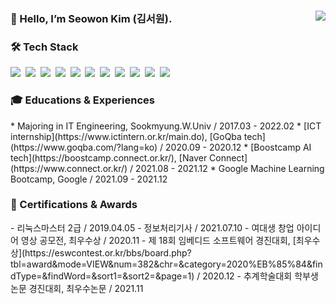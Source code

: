 <h3> 👋 Hello, I’m <b>Seowon Kim (김서원)</b>.
   <a href="https://hits.seeyoufarm.com"><img align="right" src="https://hits.seeyoufarm.com/api/count/incr/badge.svg?url=https%3A%2F%2Fgithub.com%2Fswkim-sm&count_bg=%2379C83D&title_bg=%23555555&icon=&icon_color=%23E7E7E7&title=hits&edge_flat=false"/></a>  
</h3>
<h3> 🛠 Tech Stack </h3>
  <p>
  <img src="https://img.shields.io/badge/Python-3766AB?style=for-the-badge&logo=Python&logoColor=white"/></a>&nbsp 
  <img src="https://img.shields.io/badge/C++-00599C?style=flat-square&amp;logo=C%2B%2B&amp;logoColor=white"/></a>&nbsp 
  <img src="https://img.shields.io/badge/Javascript-ffb13b?style=flat-square&amp;logo=javascript&amp;logoColor=white"/></a>&nbsp 
  <img src="https://img.shields.io/badge/HTML-E34F26?style=flat-square&amp;logo=HTML5&amp;logoColor=white"/></a>&nbsp 
  <img src="https://img.shields.io/badge/FastAPI-009688?style=flat-square&logo=FastAPI&amp;logoColor=white"/></a>&nbsp 
  <img src="https://img.shields.io/badge/MySQL-4479A1?style=flat-square&logo=MySQL&amp;logoColor=white"/></a>&nbsp
  <img src="https://img.shields.io/badge/Git-F05032?style=flat-square&logo=Git&amp;logoColor=white"/></a>&nbsp 
  <img src="https://img.shields.io/badge/GitHub-181717?style=for-the-badge&logo=GitHub&amp;logoColor=white"/></a>&nbsp 
  <img src="https://img.shields.io/badge/PyTorch-EE4C2C?style=for-the-badge&logo=PyTorch&amp;logoColor=white"/></a>&nbsp 
  <img src="https://img.shields.io/badge/OpenCV-5C3EE8?style=flat-square&logo=OpenCV&amp;logoColor=white"/></a>&nbsp 
  <img src="https://img.shields.io/badge/TensorFlow-FF6F00?style=flat-square&logo=TensorFlow&amp;logoColor=white"/></a>&nbsp 
</p>

<h3> 🎓 Educations & Experiences </h3>
* Majoring in IT Engineering, Sookmyung.W.Univ / 2017.03 - 2022.02
* [ICT internship](https://www.ictintern.or.kr/main.do), [GoQba tech](https://www.goqba.com/?lang=ko) / 2020.09 - 2020.12
* [Boostcamp AI tech](https://boostcamp.connect.or.kr/), [Naver Connect](https://www.connect.or.kr/) / 2021.08 - 2021.12
* Google Machine Learning Bootcamp, Google / 2021.09 - 2021.12

<h3> 📝 Certifications & Awards </h3>
- 리눅스마스터 2급 / 2019.04.05
- 정보처리기사 / 2021.07.10
- 여대생 창업 아이디어 영상 공모전, 최우수상 / 2020.11
- 제 18회 임베디드 소프트웨어 경진대회, [최우수상](https://eswcontest.or.kr/bbs/board.php?tbl=award&mode=VIEW&num=382&chr=&category=2020%EB%85%84&findType=&findWord=&sort1=&sort2=&page=1) / 2020.12
- 추계학술대회 학부생 논문 경진대회, 최우수논문 / 2021.11
